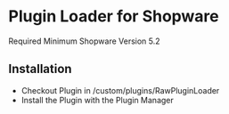 # Plugin Loader for Shopware
Required Minimum Shopware Version 5.2

## Installation
* Checkout Plugin in /custom/plugins/RawPluginLoader
* Install the Plugin with the Plugin Manager
